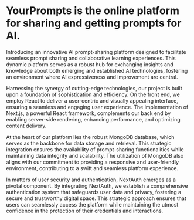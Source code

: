 # YourPrompts is the online platform for sharing and getting prompts for AI. 

Introducing an innovative AI prompt-sharing platform designed to facilitate seamless prompt sharing and collaborative learning experiences. This dynamic platform serves as a robust hub for exchanging insights and knowledge about both emerging and established AI technologies, fostering an environment where AI expressiveness and improvement are central.

Harnessing the synergy of cutting-edge technologies, our project is built upon a foundation of sophistication and efficiency. On the front end, we employ React to deliver a user-centric and visually appealing interface, ensuring a seamless and engaging user experience. The implementation of Next.js, a powerful React framework, complements our back end by enabling server-side rendering, enhancing performance, and optimizing content delivery.

At the heart of our platform lies the robust MongoDB database, which serves as the backbone for data storage and retrieval. This strategic integration ensures the availability of prompt-sharing functionalities while maintaining data integrity and scalability. The utilization of MongoDB also aligns with our commitment to providing a responsive and user-friendly environment, contributing to a swift and seamless platform experience.

In matters of user security and authentication, NextAuth emerges as a pivotal component. By integrating NextAuth, we establish a comprehensive authentication system that safeguards user data and privacy, fostering a secure and trustworthy digital space. This strategic approach ensures that users can seamlessly access the platform while maintaining the utmost confidence in the protection of their credentials and interactions.

